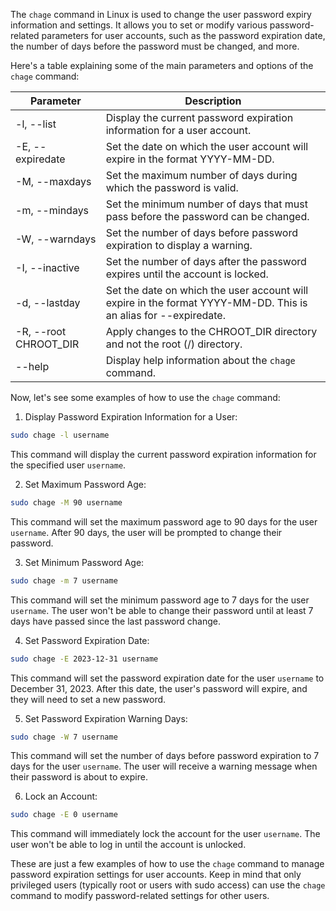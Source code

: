 The `chage` command in Linux is used to change the user password expiry information and settings. It allows you to set or modify various password-related parameters for user accounts, such as the password expiration date, the number of days before the password must be changed, and more.

Here's a table explaining some of the main parameters and options of the `chage` command:

| Parameter            | Description                                                                                                              |
|----------------------|--------------------------------------------------------------------------------------------------------------------------|
| -l, --list           | Display the current password expiration information for a user account.                                                 |
| -E, --expiredate     | Set the date on which the user account will expire in the format YYYY-MM-DD.                                            |
| -M, --maxdays        | Set the maximum number of days during which the password is valid.                                                      |
| -m, --mindays        | Set the minimum number of days that must pass before the password can be changed.                                       |
| -W, --warndays       | Set the number of days before password expiration to display a warning.                                                  |
| -I, --inactive       | Set the number of days after the password expires until the account is locked.                                           |
| -d, --lastday       |  Set the date on which the user account will expire in the format YYYY-MM-DD. This is an alias for --expiredate.      |
| -R, --root CHROOT_DIR | Apply changes to the CHROOT_DIR directory and not the root (/) directory.                                               |
| --help               | Display help information about the `chage` command.                                                                      |

Now, let's see some examples of how to use the `chage` command:

1. Display Password Expiration Information for a User:

```bash
sudo chage -l username
```

This command will display the current password expiration information for the specified user `username`.

2. Set Maximum Password Age:

```bash
sudo chage -M 90 username
```

This command will set the maximum password age to 90 days for the user `username`. After 90 days, the user will be prompted to change their password.

3. Set Minimum Password Age:

```bash
sudo chage -m 7 username
```

This command will set the minimum password age to 7 days for the user `username`. The user won't be able to change their password until at least 7 days have passed since the last password change.

4. Set Password Expiration Date:

```bash
sudo chage -E 2023-12-31 username
```

This command will set the password expiration date for the user `username` to December 31, 2023. After this date, the user's password will expire, and they will need to set a new password.

5. Set Password Expiration Warning Days:

```bash
sudo chage -W 7 username
```

This command will set the number of days before password expiration to 7 days for the user `username`. The user will receive a warning message when their password is about to expire.

6. Lock an Account:

```bash
sudo chage -E 0 username
```

This command will immediately lock the account for the user `username`. The user won't be able to log in until the account is unlocked.

These are just a few examples of how to use the `chage` command to manage password expiration settings for user accounts. Keep in mind that only privileged users (typically root or users with sudo access) can use the `chage` command to modify password-related settings for other users.
